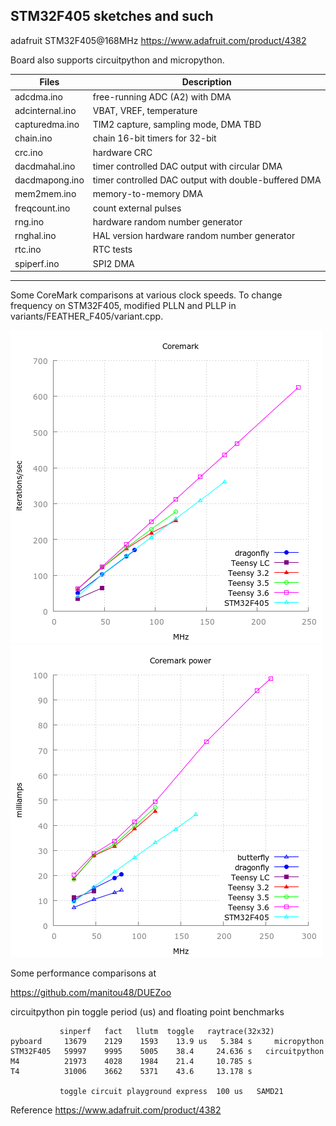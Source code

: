 ##  STM32F405 sketches and such 

adafruit STM32F405@168MHz https://www.adafruit.com/product/4382 

Board also supports circuitpython and micropython.

Files | Description
---|---
adcdma.ino | free-running ADC (A2) with DMA
adcinternal.ino  |   VBAT, VREF, temperature 
capturedma.ino | TIM2 capture, sampling mode, DMA TBD
chain.ino | chain 16-bit timers for 32-bit
crc.ino | hardware CRC
dacdmahal.ino | timer controlled DAC output with circular DMA
dacdmapong.ino | timer controlled DAC output with double-buffered DMA
mem2mem.ino | memory-to-memory DMA
freqcount.ino | count external pulses
rng.ino | hardware random number generator
rnghal.ino | HAL version hardware random number generator
rtc.ino |  RTC tests
spiperf.ino | SPI2 DMA

--------
Some CoreMark comparisons at various clock speeds. To change
frequency on STM32F405, modified
PLLN and PLLP in variants/FEATHER_F405/variant.cpp.

![coremark](405t3.png)
![coremark power](405t3a.png)

Some performance comparisons at

   https://github.com/manitou48/DUEZoo

circuitpython pin toggle period (us) and floating point benchmarks
```
           sinperf   fact   llutm  toggle   raytrace(32x32)
pyboard     13679    2129    1593    13.9 us   5.384 s     micropython
STM32F405   59997    9995    5005    38.4     24.636 s   circuitpython
M4          21973    4028    1984    21.4     10.785 s
T4          31006    3662    5371    43.6     13.178 s

		   toggle circuit playground express  100 us   SAMD21
```
Reference
  https://www.adafruit.com/product/4382 
